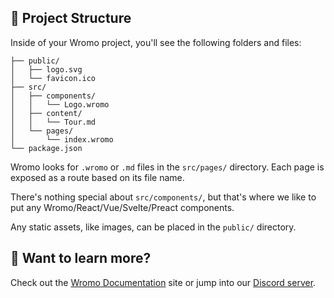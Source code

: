 ## 🚀 Project Structure

Inside of your Wromo project, you'll see the following folders and files:

```
├── public/
│   ├── logo.svg
│   └── favicon.ico
├── src/
│   ├── components/
│   │   └── Logo.wromo
│   ├── content/
│   │   └── Tour.md
│   └── pages/
│       └── index.wromo
└── package.json
```

Wromo looks for `.wromo` or `.md` files in the `src/pages/` directory.
Each page is exposed as a route based on its file name.

There's nothing special about `src/components/`, but that's where we like to put any Wromo/React/Vue/Svelte/Preact components.

Any static assets, like images, can be placed in the `public/` directory.

## 👀 Want to learn more?

Check out the [Wromo Documentation](https://github.com/Wromo/wromo) site or jump into our [Discord server](https://wromo.build/chat).
